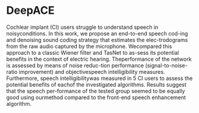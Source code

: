 # DeepACE
Cochlear implant (CI) users struggle to understand speech in noisyconditions.   In  this  work,  we  propose  an  end-to-end  speech  cod-ing  and  denoising  sound  coding  strategy  that  estimates  the  elec-trodograms  from  the  raw  audio  captured  by  the  microphone.   Wecompared this approach to a classic Wiener filter and TasNet to as-sess  its  potential  benefits  in  the  context  of  electric  hearing.   Theperformance of the network is assessed by means of noise reduc-tion performance (signal-to-noise-ratio improvement) and objectivespeech intelligibility measures.   Furthermore,  speech intelligibilitywas measured in 5 CI users to assess the potential benefits of eachof the investigated algorithms.  Results suggest that the speech per-formance of the tested group seemed to be equally good using ourmethod compared to the front-end speech enhancement algorithm.
